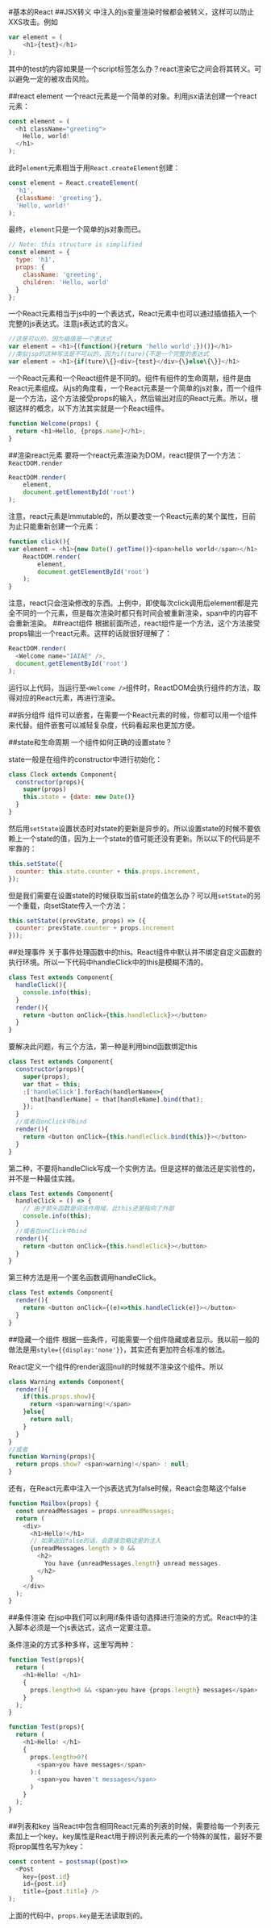 #基本的React
##JSX转义
中注入的js变量渲染时候都会被转义，这样可以防止XXS攻击。例如
```javascript
var element = (
    <h1>{test}</h1>
);
```
其中的test的内容如果是一个script标签怎么办？react渲染它之间会将其转义。可以避免一定的被攻击风险。

##react element
一个react元素是一个简单的对象。利用jsx语法创建一个react元素：
```javascript
const element = (
  <h1 className="greeting">
    Hello, world!
  </h1>
);
```
此时`element`元素相当于用`React.createElement`创建：
```javascript
const element = React.createElement(
  'h1',
  {className: 'greeting'},
  'Hello, world!'
);
```
最终，`element`只是一个简单的js对象而已。
```javascript
// Note: this structure is simplified
const element = {
  type: 'h1',
  props: {
    className: 'greeting',
    children: 'Hello, world'
  }
};
```
一个React元素相当于js中的一个表达式，React元素中也可以通过插值插入一个完整的js表达式。注意js表达式的含义。
```javascript
//这是可以的，因为插值是一个表达式
var element = <h1>{(function(){return 'hello world';})()}</h1>  
//类似jsp的这种写法是不可以的，因为if(ture){不是一个完整的表达式
var element = <h1>{if(ture)\{}<div>{test}</div>{\}else\{\}}</h1> 
```
一个React元素和一个React组件是不同的。组件有组件的生命周期，组件是由React元素组成。从js的角度看，一个React元素是一个简单的js对象，而一个组件是一个方法，这个方法接受props的输入，然后输出对应的React元素。所以，根据这样的概念，以下方法其实就是一个React组件。
```javascript
function Welcome(props) {
  return <h1>Hello, {props.name}</h1>;
}
```

##渲染react元素
要将一个react元素渲染为DOM，react提供了一个方法：`ReactDOM.render`
```javascript
ReactDOM.render(
    element,
    document.getElementById('root')
);
```
注意，react元素是Immutable的，所以要改变一个React元素的某个属性，目前为止只能重新创建一个元素：
```javascript
function click(){
var element = <h1>{new Date().getTime()}<span>hello world</span></h1>
    ReactDOM.render(
        element,
        document.getElementById('root')
    );
}
```
注意，react只会渲染修改的东西。上例中，即使每次click调用后element都是完全不同的一个元素，但是每次渲染时都只有时间会被重新渲染，span中的内容不会重新渲染。
##react组件
根据前面所述，react组件是一个方法，这个方法接受props输出一个react元素。这样的话就很好理解了：
```javascript
ReactDOM.render(
  <Welcome name="IAIAE" />,
  document.getElementById('root')
);
```
运行以上代码，当运行至`<Welcome />`组件时，ReactDOM会执行组件的方法，取得对应的React元素，再进行渲染。

##拆分组件
组件可以嵌套，在需要一个React元素的时候，你都可以用一个组件来代替。组件嵌套可以减轻复杂度，代码看起来也更加方便。

##state和生命周期
一个组件如何正确的设置state？

state一般是在组件的constructor中进行初始化：

```javascript
class Clock extends Component{
  constructor(props){
    super(props)
    this.state = {date: new Date()}
  }
}
```
然后用`setState`设置状态时对state的更新是异步的。所以设置state的时候不要依赖上一个state的值，因为上一个state的值可能还没有更新。所以以下的代码是不牢靠的：
```javascript
this.setState({
  counter: this.state.counter + this.props.increment,
});
```
但是我们需要在设置state的时候获取当前state的值怎么办？可以用`setState`的另一个重载，向setState传入一个方法：
```javascript
this.setState((prevState, props) => ({
  counter: prevState.counter + props.increment
}));
```
##处理事件
关于事件处理函数中的this。React组件中默认并不绑定自定义函数的执行环境。所以一下代码中handleClick中的this是模糊不清的。
```javascript
class Test extends Component{
  handleClick(){
    console.info(this);
  }
  render(){
    return <button onClick={this.handleClick}></button>
  }
}
```
要解决此问题，有三个方法，第一种是利用bind函数绑定this
```javascript
class Test extends Component{
  constructor(props){
    super(props);
    var that = this;
    ;['handleClick'].forEach(handlerName=>{
      that[handlerName] = that[handleName].bind(that);
    });
  }
  //或者在onClick中bind
  render(){
    return <button onClick={this.handleClick.bind(this)}></button>
  }
}
```
第二种，不要将handleClick写成一个实例方法。但是这样的做法还是实验性的，并不是一种最佳实践。
```javascript
class Test extends Component{
  handleClick = () => {
    // 由于箭头函数是词法作用域，此this还是指向了外部
    console.info(this);
  }
  //或者在onClick中bind
  render(){
    return <button onClick={this.handleClick}></button>
  }
}
```
第三种方法是用一个匿名函数调用handleClick。
```javascript
class Test extends Component{
  render(){
    return <button onClick={(e)=>this.handleClick(e)}></button>
  }
}
```
##隐藏一个组件
根据一些条件，可能需要一个组件隐藏或者显示。我以前一般的做法是用`style={{display:'none'}}`，其实还有更加符合标准的做法。

React定义一个组件的render返回null的时候就不渲染这个组件。所以
```javascript
class Warning extends Component{
  render(){
    if(this.props.show){
      return <span>warning!</span> 
    }else{
      return null; 
    }
  }
}
//或者
function Warning(props){
  return props.show? <span>warning!</span> : null;
}
```
还有，在React元素中注入一个js表达式为false时候，React会忽略这个false
```javascript
function Mailbox(props) {
  const unreadMessages = props.unreadMessages;
  return (
    <div>
      <h1>Hello!</h1>  
      // 如果返回false的话，会直接忽略这里的注入
      {unreadMessages.length > 0 &&
        <h2>
          You have {unreadMessages.length} unread messages.
        </h2>
      }
    </div>
  );
}
```
##条件渲染
在jsp中我们可以利用if条件语句选择进行渲染的方式。React中的注入脚本必须是一个js表达式，这点一定要注意。

条件渲染的方式多种多样，这里写两种：
```javascript
function Test(props){
  return (
    <h1>Hello! </h1>
    {
      props.length>0 && <span>you have {props.length} messages</span>
    }
  );
}
```
```javascript
function Test(props){
  return (
    <h1>Hello! </h1>
    {
      props.length>0?(
        <span>you have messages</span> 
      ):(
        <span>you haven't messages</span>
      )
    }
  );
}
```
##列表和key
当React中包含相同React元素的列表的时候，需要给每一个列表元素加上一个key。key属性是React用于辨识列表元素的一个特殊的属性，最好不要将prop属性名写为key：
```javascript
const content = postsmap((post)=>
  <Post 
    key={post.id}
    id={post.id}
    title={post.title} />
);
```
上面的代码中，`props.key`是无法读取到的。

